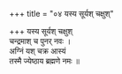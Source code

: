 +++
title = "०४ यस्य सूर्यश् चक्षुश्"

+++
यस्य सूर्यश् चक्षुश्  
चन्द्रमाश् च पुनर् नवः ।  
अग्निं यश् चक्र आस्यं  
तस्मै ज्येष्ठाय ब्रह्मणे नमः ॥
